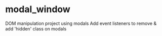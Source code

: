 # modal_window

DOM manipulation project using modals 
Add event listeners to remove & add 'hidden' class on modals